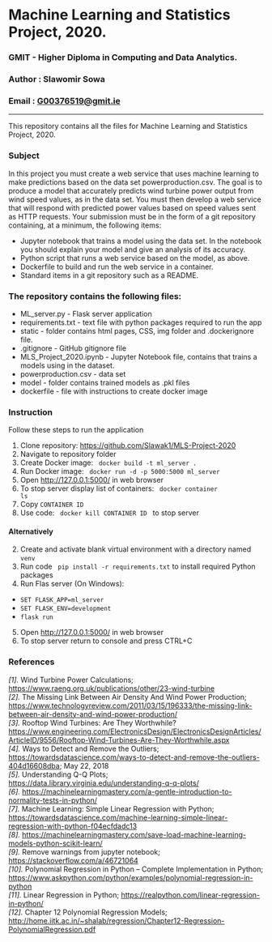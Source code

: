 # Machine Learning and Statistics Project, 2020.

### GMIT - Higher Diploma in Computing and Data Analytics.
### Author : Slawomir Sowa
### Email : G00376519@gmit.ie
---

This repository contains all the files for Machine Learning and Statistics Project, 2020. 

### Subject 

In this project you must create a web service that uses machine learning to make predictions based on the data set powerproduction.csv. The goal is to produce a model that accurately predicts wind turbine power output from wind speed values, as in the data set. You must then develop a web service that will respond with predicted power values based on speed values sent as HTTP requests. Your submission must be in the form of a git repository containing, at a minimum, the following items:

- Jupyter notebook that trains a model using the data set. In the notebook you should explain your model and give an analysis of its accuracy.
- Python script that runs a web service based on the model, as above.
- Dockerfile to build and run the web service in a container.
- Standard items in a git repository such as a README.

### The repository contains the following files:

* ML_server.py - Flask server application 
* requirements.txt - text file with python packages required to run the app
* static - folder contains html pages, CSS, img folder and .dockerignore file. 
* .gitignore - GitHub gitignore file
* MLS_Project_2020.ipynb - Jupyter Notebook file, contains that trains a models using in the dataset.
* powerproduction.csv - data set
* model - folder contains trained models as .pkl files
* dockerfile - file with instructions to create docker image

### Instruction

Follow these steps to run the application

1. Clone repository: https://github.com/Slawak1/MLS-Project-2020
2. Navigate to repository folder 
3. Create Docker image: <code> docker build -t ml_server . </code>
4. Run Docker image: <code> docker run -d -p 5000:5000 ml_server </code>
5. Open http://127.0.0.1:5000/ in web browser
6. To stop server display list of containers: <code> docker container ls </code>
7. Copy <code>CONTAINER ID</code>
8. Use code: <code> docker kill CONTAINER ID </code> to stop server 



#### Alternatively
2. Create and activate blank virtual environment with a directory named <code>venv</code>
3. Run code <code> pip install -r requirements.txt</code> to install required Python packages
4. Run Flas server (On Windows):
* <code>SET FLASK_APP=ml_server</code>
* <code>SET FLASK_ENV=development</code>
* <code>flask run</code>
5. Open http://127.0.0.1:5000/ in web browser
6. To stop server return to console and press CTRL+C

### References

<em>[1].</em> Wind Turbine Power Calculations;  https://www.raeng.org.uk/publications/other/23-wind-turbine <br>
<em>[2].</em> The Missing Link Between Air Density And Wind Power Production; https://www.technologyreview.com/2011/03/15/196333/the-missing-link-between-air-density-and-wind-power-production/<br>
<em>[3].</em> Rooftop Wind Turbines: Are They Worthwhile? https://www.engineering.com/ElectronicsDesign/ElectronicsDesignArticles/ArticleID/9556/Rooftop-Wind-Turbines-Are-They-Worthwhile.aspx<br>
<em>[4].</em> Ways to Detect and Remove the Outliers; https://towardsdatascience.com/ways-to-detect-and-remove-the-outliers-404d16608dba; May 22, 2018<br>
<em>[5].</em> Understanding Q-Q Plots; https://data.library.virginia.edu/understanding-q-q-plots/<br>
<em>[6].</em> https://machinelearningmastery.com/a-gentle-introduction-to-normality-tests-in-python/<br>
<em>[7].</em> Machine Learning: Simple Linear Regression with Python; https://towardsdatascience.com/machine-learning-simple-linear-regression-with-python-f04ecfdadc13<br>
<em>[8].</em> https://machinelearningmastery.com/save-load-machine-learning-models-python-scikit-learn/<br>
<em>[9].</em> Remove warnings from jupyter notebook; https://stackoverflow.com/a/46721064<br>
<em>[10].</em> Polynomial Regression in Python – Complete Implementation in Python;  https://www.askpython.com/python/examples/polynomial-regression-in-python<br>
<em>[11].</em> Linear Regression in Python; https://realpython.com/linear-regression-in-python/<br>
<em>[12].</em> Chapter 12 Polynomial Regression Models; http://home.iitk.ac.in/~shalab/regression/Chapter12-Regression-PolynomialRegression.pdf

